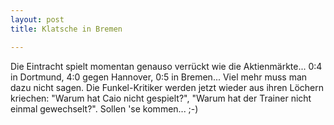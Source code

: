 ```yaml
---
layout: post
title: Klatsche in Bremen

---
```


Die Eintracht spielt momentan genauso verrückt wie die Aktienmärkte... 0:4 in Dortmund, 4:0 gegen Hannover, 0:5 in Bremen... Viel mehr muss man dazu nicht sagen. Die Funkel-Kritiker werden jetzt wieder aus ihren Löchern kriechen: "Warum hat Caio nicht gespielt?", "Warum hat der Trainer nicht einmal gewechselt?". Sollen 'se kommen... ;-)



